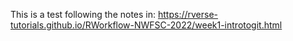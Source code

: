 This is a test following the notes in: 
https://rverse-tutorials.github.io/RWorkflow-NWFSC-2022/week1-introtogit.html
